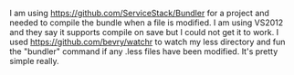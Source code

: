 I am using https://github.com/ServiceStack/Bundler for a project and needed to compile the bundle when a file is modified. I am using VS2012 and they say it supports compile on save but I could not get it to work. I used https://github.com/bevry/watchr to watch my less directory and fun the "bundler" command if any .less files have been modified. It's pretty simple really. 
